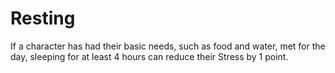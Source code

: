 # Resting

If a character has had their basic needs, such as food and water, met for the day, sleeping for at least 4 hours can reduce their Stress by 1 point.
